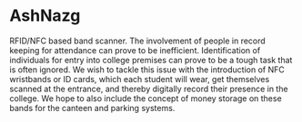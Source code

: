 # AshNazg
RFID/NFC based band scanner.
The involvement of people in record keeping for attendance can prove to be inefficient. Identification of individuals for entry into college premises can prove to be a tough task that is often ignored. We wish to tackle this issue with the introduction of NFC wristbands or ID cards, which each student will wear, get themselves scanned at the entrance, and thereby digitally record their presence in the college. We hope to also include the concept of money storage on these bands for the canteen and parking systems.
